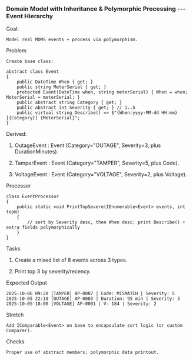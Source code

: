 ### Domain Model with Inheritance & Polymorphic Processing --- Event Hierarchy

Goal: 

    Model real MDMS events + process via polymorphism.

Problem

    Create base class:

    abstract class Event
    {
        public DateTime When { get; }
        public string MeterSerial { get; }
        protected Event(DateTime when, string meterSerial) { When = when; MeterSerial = meterSerial; }
        public abstract string Category { get; }
        public abstract int Severity { get; } // 1..5
        public virtual string Describe() => $"{When:yyyy-MM-dd HH:mm} [{Category}] {MeterSerial}";
    }

Derived:

1. OutageEvent : Event (Category="OUTAGE", Severity=3, plus DurationMinutes).

2. TamperEvent : Event (Category="TAMPER", Severity=5, plus Code).

3. VoltageEvent : Event (Category="VOLTAGE", Severity=2, plus Voltage).

Processor

    class EventProcessor
    {
        public static void PrintTopSevere(IEnumerable<Event> events, int topN)
        {
            // sort by Severity desc, then When desc; print Describe() + extra fields polymorphically
        }
    }

Tasks

1. Create a mixed list of 8 events across 3 types.

2. Print top 3 by severity/recency.

Expected Output

    2025-10-06 09:20 [TAMPER] AP-0007 | Code: MISMATCH | Severity: 5
    2025-10-05 22:10 [OUTAGE] AP-0003 | Duration: 95 min | Severity: 3
    2025-10-05 18:00 [VOLTAGE] AP-0001 | V: 184 | Severity: 2

Stretch

    Add IComparable<Event> on base to encapsulate sort logic (or custom Comparer).

Checks

    Proper use of abstract members; polymorphic data printout.